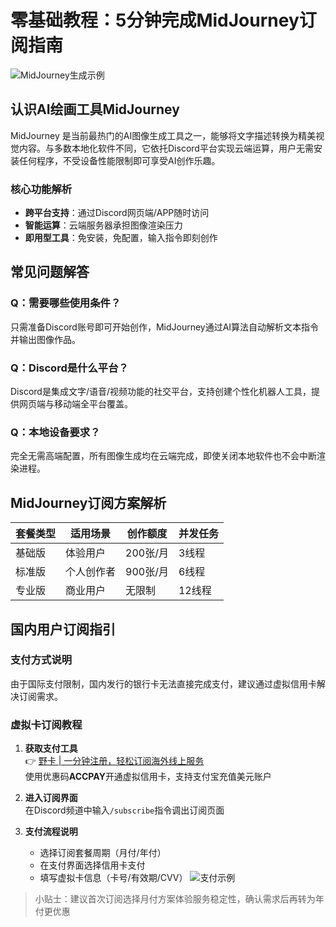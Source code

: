 # 零基础教程：5分钟完成MidJourney订阅指南

![MidJourney生成示例](https://bbtdd.com/wp-content/uploads/img/88721806410336.webp)

## 认识AI绘画工具MidJourney
MidJourney 是当前最热门的AI图像生成工具之一，能够将文字描述转换为精美视觉内容。与多数本地化软件不同，它依托Discord平台实现云端运算，用户无需安装任何程序，不受设备性能限制即可享受AI创作乐趣。

### 核心功能解析
- **跨平台支持**：通过Discord网页端/APP随时访问  
- **智能运算**：云端服务器承担图像渲染压力  
- **即用型工具**：免安装，免配置，输入指令即刻创作

## 常见问题解答
### Q：需要哪些使用条件？
只需准备Discord账号即可开始创作，MidJourney通过AI算法自动解析文本指令并输出图像作品。

### Q：Discord是什么平台？
Discord是集成文字/语音/视频功能的社交平台，支持创建个性化机器人工具，提供网页端与移动端全平台覆盖。

### Q：本地设备要求？
完全无需高端配置，所有图像生成均在云端完成，即使关闭本地软件也不会中断渲染进程。

## MidJourney订阅方案解析
| 套餐类型 | 适用场景 | 创作额度 | 并发任务 |
|---------|---------|---------|---------|
| 基础版 | 体验用户 | 200张/月 | 3线程 |
| 标准版 | 个人创作者 | 900张/月 | 6线程 |
| 专业版 | 商业用户 | 无限制 | 12线程 |

## 国内用户订阅指引
### 支付方式说明
由于国际支付限制，国内发行的银行卡无法直接完成支付，建议通过虚拟信用卡解决订阅需求。

### 虚拟卡订阅教程
1. **获取支付工具**  
   👉 [野卡 | 一分钟注册，轻松订阅海外线上服务](https://bbtdd.com/yeka)  
   使用优惠码**ACCPAY**开通虚拟信用卡，支持支付宝充值美元账户

2. **进入订阅界面**  
   在Discord频道中输入`/subscribe`指令调出订阅页面

3. **支付流程说明**
   - 选择订阅套餐周期（月付/年付）
   - 在支付界面选择信用卡支付
   - 填写虚拟卡信息（卡号/有效期/CVV）
   ![支付示例](https://bbtdd.com/wp-content/uploads/img/3878781346.webp)

> 小贴士：建议首次订阅选择月付方案体验服务稳定性，确认需求后再转为年付更优惠